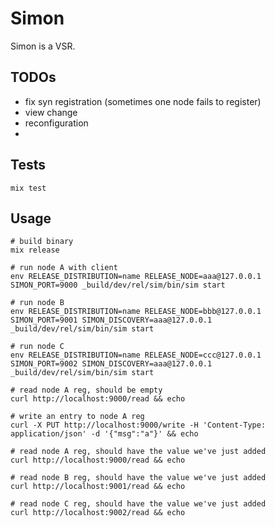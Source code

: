 # Simon

Simon is a VSR.

## TODOs

- fix syn registration (sometimes one node fails to register)
- view change
- reconfiguration
- 

## Tests

```
mix test
```

## Usage

```
# build binary
mix release

# run node A with client
env RELEASE_DISTRIBUTION=name RELEASE_NODE=aaa@127.0.0.1 SIMON_PORT=9000 _build/dev/rel/sim/bin/sim start

# run node B
env RELEASE_DISTRIBUTION=name RELEASE_NODE=bbb@127.0.0.1 SIMON_PORT=9001 SIMON_DISCOVERY=aaa@127.0.0.1 _build/dev/rel/sim/bin/sim start

# run node C
env RELEASE_DISTRIBUTION=name RELEASE_NODE=ccc@127.0.0.1 SIMON_PORT=9002 SIMON_DISCOVERY=aaa@127.0.0.1 _build/dev/rel/sim/bin/sim start

# read node A reg, should be empty
curl http://localhost:9000/read && echo

# write an entry to node A reg
curl -X PUT http://localhost:9000/write -H 'Content-Type: application/json' -d '{"msg":"a"}' && echo

# read node A reg, should have the value we've just added
curl http://localhost:9000/read && echo

# read node B reg, should have the value we've just added
curl http://localhost:9001/read && echo

# read node C reg, should have the value we've just added
curl http://localhost:9002/read && echo
``````
